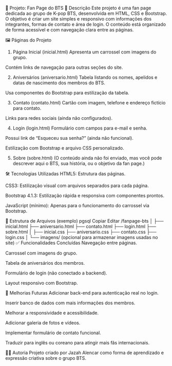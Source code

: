 📁 Projeto: Fan Page do BTS
🧾 Descrição
Este projeto é uma fan page dedicada ao grupo de K-pop BTS, desenvolvida em HTML, CSS e Bootstrap. O objetivo é criar um site simples e responsivo com informações dos integrantes, formas de contato e área de login. O conteúdo está organizado de forma acessível e com navegação clara entre as páginas.

🖼️ Páginas do Projeto
1. Página Inicial (inicial.html)
Apresenta um carrossel com imagens do grupo.

Contém links de navegação para outras seções do site.

2. Aniversários (aniversario.html)
Tabela listando os nomes, apelidos e datas de nascimento dos membros do BTS.

Usa componentes do Bootstrap para estilização da tabela.

3. Contato (contato.html)
Cartão com imagem, telefone e endereço fictício para contato.

Links para redes sociais (ainda não configurados).

4. Login (login.html)
Formulário com campos para e-mail e senha.

Possui link de “Esqueceu sua senha?” (ainda não funcional).

Estilização com Bootstrap e arquivo CSS personalizado.

5. Sobre (sobre.html)
(O conteúdo ainda não foi enviado, mas você pode descrever aqui o BTS, sua história, ou o objetivo da fan page.)

🛠️ Tecnologias Utilizadas
HTML5: Estrutura das páginas.

CSS3: Estilização visual com arquivos separados para cada página.

Bootstrap 4.1.3: Estilização rápida e responsiva com componentes prontos.

JavaScript (mínimo): Apenas para o funcionamento do carrossel via Bootstrap.

📂 Estrutura de Arquivos (exemplo)
pgsql
Copiar
Editar
/fanpage-bts
│
├── inicial.html
├── aniversario.html
├── contato.html
├── login.html
├── sobre.html
│
├── inicial.css
├── aniversario.css
├── contato.css
├── login.css
│
└── imagens/ (opcional para armazenar imagens usadas no site)
✅ Funcionalidades Concluídas
Navegação entre páginas.

Carrossel com imagens do grupo.

Tabela de aniversários dos membros.

Formulário de login (não conectado a backend).

Layout responsivo com Bootstrap.

🚧 Melhorias Futuras
Adicionar back-end para autenticação real no login.

Inserir banco de dados com mais informações dos membros.

Melhorar a responsividade e acessibilidade.

Adicionar galeria de fotos e vídeos.

Implementar formulário de contato funcional.

Traduzir para inglês ou coreano para atingir mais fãs internacionais.

👩‍💻 Autoria
Projeto criado por Jazah Alencar como forma de aprendizado e expressão criativa sobre o grupo BTS.
